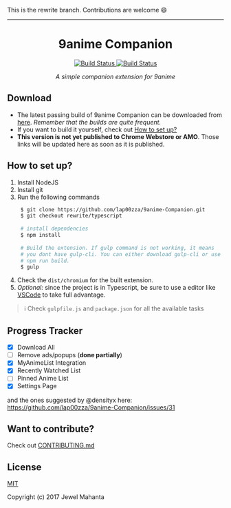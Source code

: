 This is the rewrite branch. Contributions are welcome :smile:
<hr>
<h1 align="center">
  9anime Companion
</h1>
<p align="center">
    <a href="https://travis-ci.org/lap00zza/9anime-Companion">
        <img src="https://travis-ci.org/lap00zza/9anime-Companion.svg?branch=rewrite%2Ftypescript" alt="Build Status">
    </a>
    <a href="https://ci.appveyor.com/project/lap00zza/9anime-companion/branch/rewrite/typescript">
        <img src="https://ci.appveyor.com/api/projects/status/glkjys3aw8y9m8vb/branch/rewrite/typescript?svg=true" alt="Build Status">
    </a>
</p>
<p align="center"><em>A simple companion extension for 9anime</em></p>

## Download
* The latest passing build of 9anime Companion can be downloaded from [here](https://ci.appveyor.com/project/lap00zza/9anime-companion/build/artifacts?branch=rewrite%2Ftypescript). *Remember that the builds are quite frequent.*
* If you want to build it yourself, check out [How to set up?](#how-to-set-up)
* **This version is not yet published to Chrome Webstore or AMO**. Those links will be updated here as soon as it is published.

## How to set up?
1. Install NodeJS
2. Install git
3. Run the following commands
   ```bash
    $ git clone https://github.com/lap00zza/9anime-Companion.git
    $ git checkout rewrite/typescript
    
    # install dependencies
    $ npm install
 
    # Build the extension. If gulp command is not working, it means 
    # you dont have gulp-cli. You can either download gulp-cli or use
    # npm run build.
    $ gulp
    ```
4. Check the `dist/chromium` for the built extension.
5. *Optional:* since the project is in Typescript, be sure to use a editor like [VSCode](https://code.visualstudio.com/) to take full advantage.

> :information_source: Check `gulpfile.js` and `package.json` for all the available tasks

## Progress Tracker
- [x] Download All
- [ ] Remove ads/popups (**done partially**)
- [x] MyAnimeList Integration
- [x] Recently Watched List
- [ ] Pinned Anime List
- [x] Settings Page

and the ones suggested by @densityx here: https://github.com/lap00zza/9anime-Companion/issues/31

## Want to contribute?
Check out [CONTRIBUTING.md](https://github.com/lap00zza/9anime-Companion/blob/rewrite/typescript/.github/CONTRIBUTING.md)

## License
[MIT](https://github.com/lap00zza/9anime-Companion/blob/rewrite/typescript/LICENSE)

Copyright (c) 2017 Jewel Mahanta

